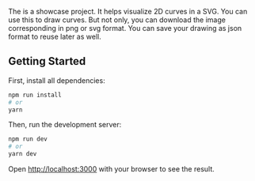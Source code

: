 The is a showcase project. It helps visualize 2D curves in a SVG. You can use this to draw curves.
But not only, you can download the image corresponding in png or svg format.
You can save your drawing as json format to reuse later as well.

## Getting Started

First, install all dependencies:

```bash
npm run install
# or
yarn
```

Then, run the development server:

```bash
npm run dev
# or
yarn dev
```

Open [http://localhost:3000](http://localhost:3000) with your browser to see the result.
